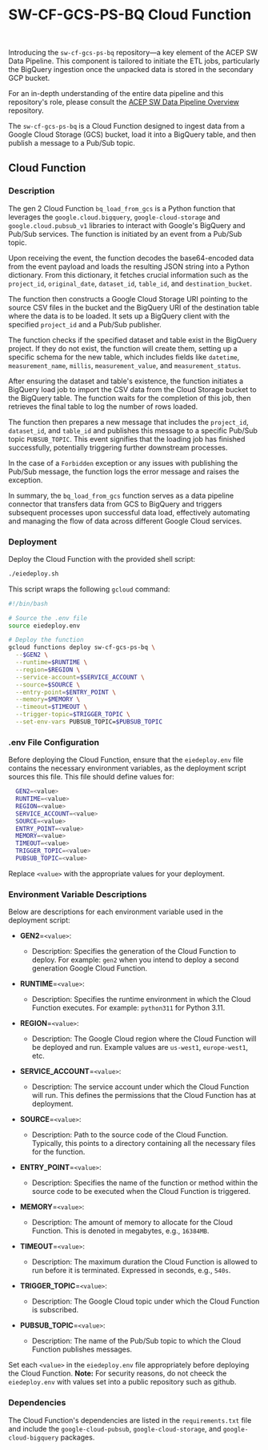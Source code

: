 # SW-CF-GCS-PS-BQ Cloud Function
<br>

Introducing the `sw-cf-gcs-ps-bq` repository—a key element of the ACEP SW Data Pipeline. This component is tailored to initiate the ETL jobs, particularly the BigQuery ingestion once the unpacked data is stored in the secondary GCP bucket.

For an in-depth understanding of the entire data pipeline and this repository's role, please consult the [ACEP SW Data Pipeline Overview](https://github.com/acep-uaf/sw-stack) repository.

The `sw-cf-gcs-ps-bq` is a Cloud Function designed to ingest data from a Google Cloud Storage (GCS) bucket, load it into a BigQuery table, and then publish a message to a Pub/Sub topic.

## Cloud Function

### Description

The gen 2 Cloud Function `bq_load_from_gcs` is a Python function that leverages the `google.cloud.bigquery`, `google-cloud-storage` and `google.cloud.pubsub_v1` libraries to interact with Google's BigQuery and Pub/Sub services. The function is initiated by an event from a Pub/Sub topic.

Upon receiving the event, the function decodes the base64-encoded data from the event payload and loads the resulting JSON string into a Python dictionary. From this dictionary, it fetches crucial information such as the `project_id`, `original_date`, `dataset_id`, `table_id`, and `destination_bucket`.

The function then constructs a Google Cloud Storage URI pointing to the source CSV files in the bucket and the BigQuery URI of the destination table where the data is to be loaded. It sets up a BigQuery client with the specified `project_id` and a Pub/Sub publisher.

The function checks if the specified dataset and table exist in the BigQuery project. If they do not exist, the function will create them, setting up a specific schema for the new table, which includes fields like `datetime`, `measurement_name`, `millis`, `measurement_value`, and `measurement_status`.

After ensuring the dataset and table's existence, the function initiates a BigQuery load job to import the CSV data from the Cloud Storage bucket to the BigQuery table. The function waits for the completion of this job, then retrieves the final table to log the number of rows loaded.

The function then prepares a new message that includes the `project_id`, `dataset_id`, and `table_id` and publishes this message to a specific Pub/Sub topic `PUBSUB_TOPIC`. This event signifies that the loading job has finished successfully, potentially triggering further downstream processes.

In the case of a `Forbidden` exception or any issues with publishing the Pub/Sub message, the function logs the error message and raises the exception.

In summary, the `bq_load_from_gcs` function serves as a data pipeline connector that transfers data from GCS to BigQuery and triggers subsequent processes upon successful data load, effectively automating and managing the flow of data across different Google Cloud services.

### Deployment

Deploy the Cloud Function with the provided shell script:

```bash
./eiedeploy.sh
```


This script wraps the following `gcloud` command:

```bash
#!/bin/bash

# Source the .env file
source eiedeploy.env

# Deploy the function
gcloud functions deploy sw-cf-gcs-ps-bq \
  --$GEN2 \
  --runtime=$RUNTIME \
  --region=$REGION \
  --service-account=$SERVICE_ACCOUNT \
  --source=$SOURCE \
  --entry-point=$ENTRY_POINT \
  --memory=$MEMORY \
  --timeout=$TIMEOUT \
  --trigger-topic=$TRIGGER_TOPIC \
  --set-env-vars PUBSUB_TOPIC=$PUBSUB_TOPIC
```
 ### .env File Configuration

Before deploying the Cloud Function, ensure that the `eiedeploy.env` file contains the necessary environment variables, as the deployment script sources this file. This file should define values for:

```bash
  GEN2=<value>
  RUNTIME=<value>
  REGION=<value>
  SERVICE_ACCOUNT=<value>
  SOURCE=<value>
  ENTRY_POINT=<value>
  MEMORY=<value>
  TIMEOUT=<value>
  TRIGGER_TOPIC=<value>
  PUBSUB_TOPIC=<value>
 ```
 Replace `<value>` with the appropriate values for your deployment.

 ### Environment Variable Descriptions
 
 Below are descriptions for each environment variable used in the deployment script:
 
 - **GEN2**=`<value>`:
   - Description: Specifies the generation of the Cloud Function to deploy.  For example: `gen2` when you intend to deploy a second generation Google Cloud Function.
 
 - **RUNTIME**=`<value>`:
   - Description: Specifies the runtime environment in which the Cloud Function executes. For example: `python311` for Python 3.11.
 
 - **REGION**=`<value>`:
   - Description: The Google Cloud region where the Cloud Function will be deployed and run. Example values are `us-west1`, `europe-west1`, etc.
 
 - **SERVICE_ACCOUNT**=`<value>`:
   - Description: The service account under which the Cloud Function will run. This defines the permissions that the Cloud Function has at deployment.
 
 - **SOURCE**=`<value>`:
   - Description: Path to the source code of the Cloud Function. Typically, this points to a directory containing all the necessary files for the function.
 
 - **ENTRY_POINT**=`<value>`:
   - Description: Specifies the name of the function or method within the source code to be executed when the Cloud Function is triggered.
 
 - **MEMORY**=`<value>`:
   - Description: The amount of memory to allocate for the Cloud Function. This is denoted in megabytes, e.g., `16384MB`.
 
 - **TIMEOUT**=`<value>`:
   - Description: The maximum duration the Cloud Function is allowed to run before it is terminated. Expressed in seconds, e.g., `540s`.
 
 - **TRIGGER_TOPIC**=`<value>`:
   - Description: The Google Cloud topic under which the Cloud Function is subscribed.
 
 - **PUBSUB_TOPIC**=`<value>`:
   - Description: The name of the Pub/Sub topic to which the Cloud Function publishes messages.
 
 Set each `<value>` in the `eiedeploy.env` file appropriately before deploying the Cloud Function. **Note:** For security reasons, do not cheeck the `eiedeploy.env` with values set into a public repository such as github.

### Dependencies

The Cloud Function's dependencies are listed in the `requirements.txt` file and include the `google-cloud-pubsub`, `google-cloud-storage`, and `google-cloud-bigquery` packages.
